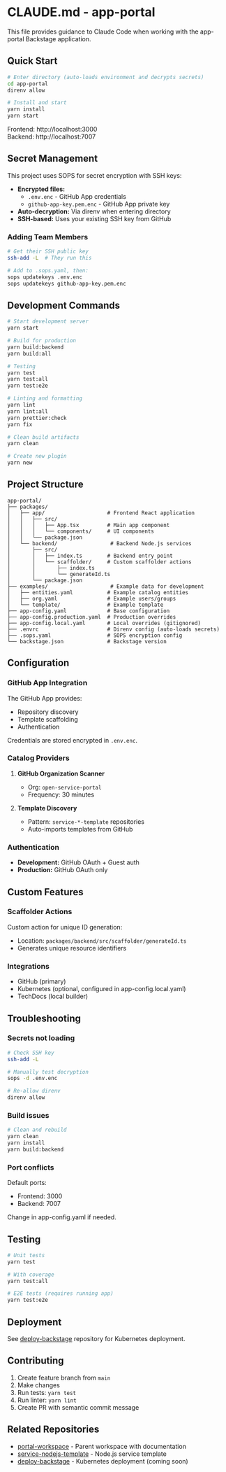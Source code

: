 # CLAUDE.md - app-portal

This file provides guidance to Claude Code when working with the app-portal Backstage application.

## Quick Start

```bash
# Enter directory (auto-loads environment and decrypts secrets)
cd app-portal
direnv allow

# Install and start
yarn install
yarn start
```

Frontend: http://localhost:3000  
Backend: http://localhost:7007

## Secret Management

This project uses SOPS for secret encryption with SSH keys:

- **Encrypted files:**
  - `.env.enc` - GitHub App credentials
  - `github-app-key.pem.enc` - GitHub App private key
- **Auto-decryption:** Via direnv when entering directory
- **SSH-based:** Uses your existing SSH key from GitHub

### Adding Team Members

```bash
# Get their SSH public key
ssh-add -L  # They run this

# Add to .sops.yaml, then:
sops updatekeys .env.enc
sops updatekeys github-app-key.pem.enc
```

## Development Commands

```bash
# Start development server
yarn start

# Build for production
yarn build:backend
yarn build:all

# Testing
yarn test
yarn test:all
yarn test:e2e

# Linting and formatting
yarn lint
yarn lint:all
yarn prettier:check
yarn fix

# Clean build artifacts
yarn clean

# Create new plugin
yarn new
```

## Project Structure

```
app-portal/
├── packages/
│   ├── app/                    # Frontend React application
│   │   ├── src/
│   │   │   ├── App.tsx         # Main app component
│   │   │   └── components/     # UI components
│   │   └── package.json
│   └── backend/                 # Backend Node.js services
│       ├── src/
│       │   ├── index.ts        # Backend entry point
│       │   └── scaffolder/     # Custom scaffolder actions
│       │       ├── index.ts
│       │       └── generateId.ts
│       └── package.json
├── examples/                    # Example data for development
│   ├── entities.yaml           # Example catalog entities
│   ├── org.yaml                # Example users/groups
│   └── template/               # Example template
├── app-config.yaml             # Base configuration
├── app-config.production.yaml  # Production overrides
├── app-config.local.yaml       # Local overrides (gitignored)
├── .envrc                      # Direnv config (auto-loads secrets)
├── .sops.yaml                  # SOPS encryption config
└── backstage.json              # Backstage version
```

## Configuration

### GitHub App Integration

The GitHub App provides:
- Repository discovery
- Template scaffolding
- Authentication

Credentials are stored encrypted in `.env.enc`.

### Catalog Providers

1. **GitHub Organization Scanner**
   - Org: `open-service-portal`
   - Frequency: 30 minutes

2. **Template Discovery**
   - Pattern: `service-*-template` repositories
   - Auto-imports templates from GitHub

### Authentication

- **Development:** GitHub OAuth + Guest auth
- **Production:** GitHub OAuth only

## Custom Features

### Scaffolder Actions

Custom action for unique ID generation:
- Location: `packages/backend/src/scaffolder/generateId.ts`
- Generates unique resource identifiers

### Integrations

- GitHub (primary)
- Kubernetes (optional, configured in app-config.local.yaml)
- TechDocs (local builder)

## Troubleshooting

### Secrets not loading

```bash
# Check SSH key
ssh-add -L

# Manually test decryption
sops -d .env.enc

# Re-allow direnv
direnv allow
```

### Build issues

```bash
# Clean and rebuild
yarn clean
yarn install
yarn build:backend
```

### Port conflicts

Default ports:
- Frontend: 3000
- Backend: 7007

Change in app-config.yaml if needed.

## Testing

```bash
# Unit tests
yarn test

# With coverage
yarn test:all

# E2E tests (requires running app)
yarn test:e2e
```

## Deployment

See [deploy-backstage](https://github.com/open-service-portal/deploy-backstage) repository for Kubernetes deployment.

## Contributing

1. Create feature branch from `main`
2. Make changes
3. Run tests: `yarn test`
4. Run linter: `yarn lint`
5. Create PR with semantic commit message

## Related Repositories

- [portal-workspace](https://github.com/open-service-portal/portal-workspace) - Parent workspace with documentation
- [service-nodejs-template](https://github.com/open-service-portal/service-nodejs-template) - Node.js service template
- [deploy-backstage](https://github.com/open-service-portal/deploy-backstage) - Kubernetes deployment (coming soon)